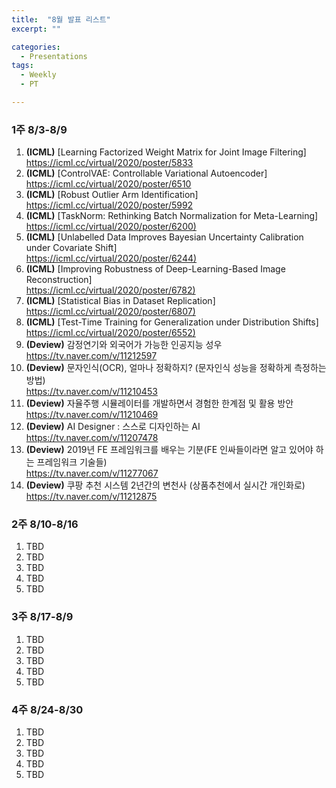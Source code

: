 ```yaml
---
title:  "8월 발표 리스트"
excerpt: ""

categories:
  - Presentations
tags:
  - Weekly
  - PT

---
```


###     1주 8/3-8/9

1. **(ICML)** [Learning Factorized Weight Matrix for Joint Image Filtering]
   <https://icml.cc/virtual/2020/poster/5833>
2. **(ICML)** [ControlVAE: Controllable Variational Autoencoder]
   <https://icml.cc/virtual/2020/poster/6510>
3. **(ICML)** [Robust Outlier Arm Identification]
   <https://icml.cc/virtual/2020/poster/5992>
4. **(ICML)** [TaskNorm: Rethinking Batch Normalization for Meta-Learning]
   <https://icml.cc/virtual/2020/poster/6200)>
5. **(ICML)** [Unlabelled Data Improves Bayesian Uncertainty Calibration under Covariate Shift]  
   <https://icml.cc/virtual/2020/poster/6244)>
6. **(ICML)** [Improving Robustness of Deep-Learning-Based Image Reconstruction]  
   <https://icml.cc/virtual/2020/poster/6782)>
7. **(ICML)** [Statistical Bias in Dataset Replication]
   <https://icml.cc/virtual/2020/poster/6807)>
8. **(ICML)** [Test-Time Training for Generalization under Distribution Shifts]
   <https://icml.cc/virtual/2020/poster/6552)>
9. **(Deview)** 감정연기와 외국어가 가능한 인공지능 성우
   <https://tv.naver.com/v/11212597>
10. **(Deview)**  문자인식(OCR), 얼마나 정확하지? (문자인식 성능을 정확하게 측정하는 방법)  
    <https://tv.naver.com/v/11210453>
11. **(Deview)** 자율주행 시뮬레이터를 개발하면서 경험한 한계점 및 활용 방안
    <https://tv.naver.com/v/11210469>
12. **(Deview)**  AI Designer : 스스로 디자인하는 AI
    <https://tv.naver.com/v/11207478>
13. **(Deview)**  2019년 FE 프레임워크를 배우는 기분(FE 인싸들이라면 알고 있어야 하는 프레임워크 기술들)  
    <https://tv.naver.com/v/11277067>
14. **(Deview)** 쿠팡 추천 시스템 2년간의 변천사 (상품추천에서 실시간 개인화로)
    <https://tv.naver.com/v/11212875>

### 2주 8/10-8/16

1. TBD
2. TBD
3. TBD
4. TBD
5. TBD

### 3주 8/17-8/9

1. TBD
2. TBD
3. TBD
4. TBD
5. TBD

### 4주 8/24-8/30

1. TBD
2. TBD
3. TBD
4. TBD
5. TBD